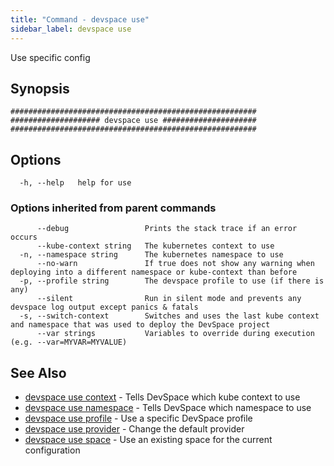 ```yaml
---
title: "Command - devspace use"
sidebar_label: devspace use
---
```



Use specific config

## Synopsis


```
#######################################################
#################### devspace use #####################
#######################################################
```
## Options

```
  -h, --help   help for use
```

### Options inherited from parent commands

```
      --debug                 Prints the stack trace if an error occurs
      --kube-context string   The kubernetes context to use
  -n, --namespace string      The kubernetes namespace to use
      --no-warn               If true does not show any warning when deploying into a different namespace or kube-context than before
  -p, --profile string        The devspace profile to use (if there is any)
      --silent                Run in silent mode and prevents any devspace log output except panics & fatals
  -s, --switch-context        Switches and uses the last kube context and namespace that was used to deploy the DevSpace project
      --var strings           Variables to override during execution (e.g. --var=MYVAR=MYVALUE)
```

## See Also
* [devspace use context](../../cli/commands/devspace_use_context)	 - Tells DevSpace which kube context to use
* [devspace use namespace](../../cli/commands/devspace_use_namespace)	 - Tells DevSpace which namespace to use
* [devspace use profile](../../cli/commands/devspace_use_profile)	 - Use a specific DevSpace profile
* [devspace use provider](../../cli/commands/devspace_use_provider)	 - Change the default provider
* [devspace use space](../../cli/commands/devspace_use_space)	 - Use an existing space for the current configuration
